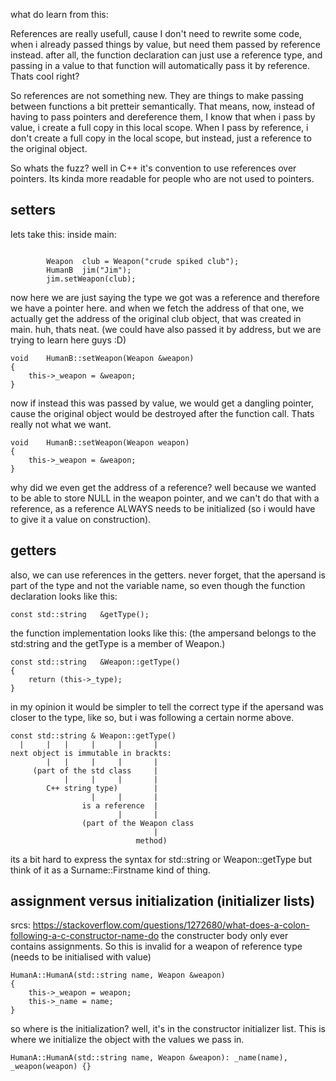 what do learn from this:

References are really usefull, cause I don't need to rewrite some code,
when i already passed things by value, but need them passed by reference instead.
after all, the function declaration can just use a reference type, and passing in a value to that function will automatically pass it by reference.
Thats cool right?

So references are not something new.
They are things to make passing between functions a bit pretteir semantically.
That means, now, instead of having to pass pointers and dereference them,
I know that when i pass by value, i create a full copy in this local scope.
When I pass by reference, i don't create a full copy in the local scope, but instead, just a reference to the original object.

So whats the fuzz? well in C++ it's convention to use references over pointers.
Its kinda more readable for people who are not used to pointers.

## setters

lets take this:
inside main:
```

		Weapon	club = Weapon("crude spiked club");
		HumanB	jim("Jim");
		jim.setWeapon(club);
```

now here we are just saying the type we got was a reference and therefore we have a pointer here.
and when we fetch the address of that one, we actually get the address of the original club object, that was created in main.
huh, thats neat. (we could have also passed it by address, but we are trying to learn here guys :D)
```
void	HumanB::setWeapon(Weapon &weapon)
{
	this->_weapon = &weapon;
}
```

now if instead this was passed by value, we would get a dangling pointer, cause the original object would be destroyed after the function call. Thats really not what we want.
```
void	HumanB::setWeapon(Weapon weapon)
{
	this->_weapon = &weapon;
}
```

why did we even get the address of a reference? well because we wanted to be able to store NULL in the weapon pointer, and we can't do that with a reference, as a reference ALWAYS needs to be initialized (so i would have to give it a value on construction).

## getters

also, we can use references in the getters.
never forget, that the apersand is part of the type and not the variable name, so even though the function declaration looks like this:

	const std::string	&getType();

the function implementation looks like this:
(the ampersand belongs to the std:string and the getType is a member of Weapon.)

```
const std::string	&Weapon::getType()
{
	return (this->_type);
}
```
in my opinion it would be simpler to tell the correct type if the apersand was closer to the type, like so, but i was following a certain norme above.

```
const std::string &	Weapon::getType()
  |		|	|	  |		|		|
next object is immutable in brackts:
		|	|	  |		|		|
     (part of the std class		|
			|	  |		|		|
		C++ string type)		|
				  |		|		|
				is a reference	|
						|		|
				(part of the Weapon class
								|
							method)
```

its a bit hard to express the syntax for std::string or Weapon::getType but think of it as a Surname::Firstname kind of thing.


## assignment versus initialization (initializer lists)
srcs:
https://stackoverflow.com/questions/1272680/what-does-a-colon-following-a-c-constructor-name-do
the constructer body only ever contains assignments. So this is invalid for a weapon of reference type (needs to be initialised with value)

```
HumanA::HumanA(std::string name, Weapon &weapon)
{
	this->_weapon = weapon;
	this->_name = name;
}
```

so where is the initialization? well, it's in the constructor initializer list. This is where we initialize the object with the values we pass in.

```
HumanA::HumanA(std::string name, Weapon &weapon): _name(name), _weapon(weapon) {}
```
```
